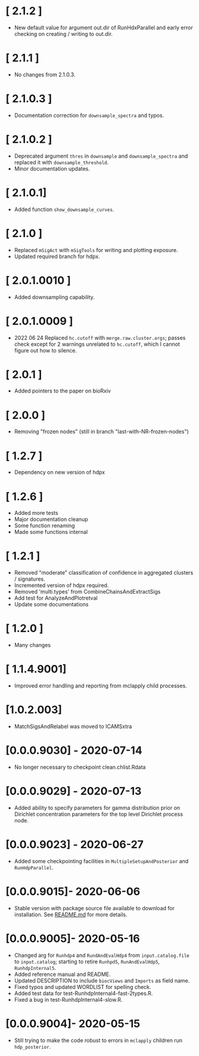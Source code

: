 # [ 2.1.2 ]
 * New default value for argument out.dir of RunHdxParallel and early
   error checking on creating / writing to out.dir.

# [ 2.1.1 ]
 * No changes from 2.1.0.3.

# [ 2.1.0.3 ]
 * Documentation correction for `downsample_spectra` and typos.

# [ 2.1.0.2 ]
 * Deprecated argument `thres` in `downsample` and `downsample_spectra` and
   replaced it with `downsample_threshold`. 
 * Minor documentation updates.

# [ 2.1.0.1]
 * Added function `show_downsample_curves`.

# [ 2.1.0 ]
 * Replaced `mSigAct` with `mSigTools` for writing and plotting exposure.
 * Updated required branch for hdpx.

# [ 2.0.1.0010 ]
 * Added downsampling capability.

# [ 2.0.1.0009 ]
 * 2022 06 24 Replaced `hc.cutoff` with `merge.raw.cluster.args`; passes check except for
   2 warnings unrelated to `hc.cutoff`, which I cannot figure out how to
   silence.

# [ 2.0.1 ]
 * Added pointers to the paper on bioRxiv

# [ 2.0.0 ] 
 * Removing "frozen nodes" (still in branch "last-with-NR-frozen-nodes")

# [ 1.2.7 ]
 * Dependency on new version of hdpx

# [ 1.2.6 ]
 * Added more tests
 * Major documentation cleanup
 * Some function renaming
 * Made some functions internal

# [ 1.2.1 ]
 * Removed "moderate" classification of confidence in aggregated clusters / signatures.
 * Incremented version of hdpx required.
 * Removed 'multi.types' from CombineChainsAndExtractSigs
 * Add test for AnalyzeAndPlotretval
 * Update some documentations

# [ 1.2.0 ]
 * Many changes

# [ 1.1.4.9001]
* Improved error handling and reporting from mclapply child processes.

# [1.0.2.003]
* MatchSigsAndRelabel was moved to ICAMSxtra

# [0.0.0.9030] - 2020-07-14
* No longer necessary to checkpoint clean.chlist.Rdata

# [0.0.0.9029] - 2020-07-13
* Added ability to specify parameters for gamma distribution prior on 
  Dirichlet concentration parameters for the top level Dirichlet process node.

# [0.0.0.9023] - 2020-06-27
* Added some checkpointing facilities in `MultipleSetupAndPosterior` and `RunHdpParallel`.

# [0.0.0.9015]- 2020-06-06
* Stable version with package source file available to download for installation. See [README.md](https://github.com/steverozen/mSigHdp/blob/master/README.md) for more details.

# [0.0.0.9005]- 2020-05-16
* Changed arg for `Runhdp4` and `RundAndEvalHdp4` from `input.catalog.file` to
  `input.catalog`; starting to retire `Runhpd5`, `RunAndEvalHdp5`, `RunhdpInternal5`.
* Added reference manual and README.
* Updated DESCRIPTION to include `biocViews` and `Imports` as field name.
* Fixed typos and updated WORDLIST for spelling check.
* Added test data for test-RunhdpInternal4-fast-2types.R.
* Fixed a bug in test-RunhdpInternal4-slow.R.

# [0.0.0.9004]- 2020-05-15
* Still trying to make the code robust to errors in `mclapply` children
  run `hdp_posterior`.
